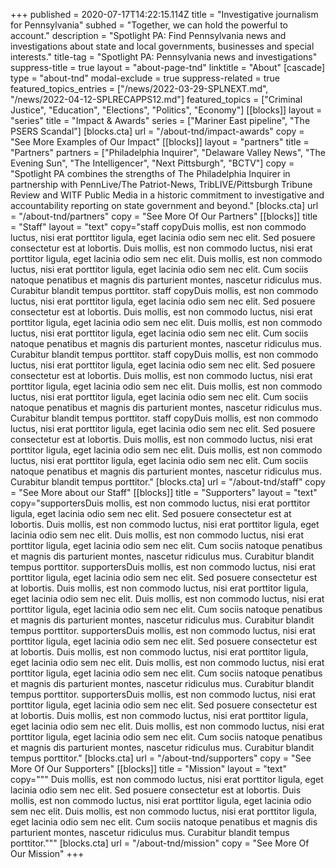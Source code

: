 +++
published = 2020-07-17T14:22:15.114Z
title = "Investigative journalism for Pennsylvania"
subhed = "Together, we can hold the powerful to account."
description = "Spotlight PA: Find Pennsylvania news and investigations about state and local governments, businesses and special interests."
title-tag = "Spotlight PA: Pennsylvania news and investigations"
suppress-title = true
layout = "about-page-tnd"
linktitle = "About"
[cascade]
type = "about-tnd"
modal-exclude = true
suppress-related = true
featured_topics_entries = ["/news/2022-03-29-SPLNEXT.md", "/news/2022-04-12-SPLRECAPPS12.md"]
featured_topics = ["Criminal Justice", "Education", "Elections", "Politics", "Economy"]
[[blocks]]
layout = "series"
title = "Impact & Awards"
series = ["Mariner East pipeline", "The PSERS Scandal"]
[blocks.cta]
url = "/about-tnd/impact-awards"
copy = "See More Examples of Our Impact"
[[blocks]]
layout = "partners"
title = "Partners"
partners = ["Philadelphia Inquirer", "Delaware Valley News", "The Evening Sun", "The Intelligencer", "Next Pittsburgh", "BCTV"]
copy = "Spotlight PA combines the strengths of The Philadelphia Inquirer in partnership with PennLive/The Patriot-News, TribLIVE/Pittsburgh Tribune Review and WITF Public Media in a historic commitment to investigative and accountability reporting on state government and beyond."
[blocks.cta]
url = "/about-tnd/partners"
copy = "See More Of Our Partners"
[[blocks]]
title = "Staff"
layout = "text"
copy="staff copyDuis mollis, est non commodo luctus, nisi erat porttitor ligula, eget lacinia odio sem nec elit. Sed posuere consectetur est at lobortis. Duis mollis, est non commodo luctus, nisi erat porttitor ligula, eget lacinia odio sem nec elit. Duis mollis, est non commodo luctus, nisi erat porttitor ligula, eget lacinia odio sem nec elit. Cum sociis natoque penatibus et magnis dis parturient montes, nascetur ridiculus mus. Curabitur blandit tempus porttitor. staff copyDuis mollis, est non commodo luctus, nisi erat porttitor ligula, eget lacinia odio sem nec elit. Sed posuere consectetur est at lobortis. Duis mollis, est non commodo luctus, nisi erat porttitor ligula, eget lacinia odio sem nec elit. Duis mollis, est non commodo luctus, nisi erat porttitor ligula, eget lacinia odio sem nec elit. Cum sociis natoque penatibus et magnis dis parturient montes, nascetur ridiculus mus. Curabitur blandit tempus porttitor. staff copyDuis mollis, est non commodo luctus, nisi erat porttitor ligula, eget lacinia odio sem nec elit. Sed posuere consectetur est at lobortis. Duis mollis, est non commodo luctus, nisi erat porttitor ligula, eget lacinia odio sem nec elit. Duis mollis, est non commodo luctus, nisi erat porttitor ligula, eget lacinia odio sem nec elit. Cum sociis natoque penatibus et magnis dis parturient montes, nascetur ridiculus mus. Curabitur blandit tempus porttitor. staff copyDuis mollis, est non commodo luctus, nisi erat porttitor ligula, eget lacinia odio sem nec elit. Sed posuere consectetur est at lobortis. Duis mollis, est non commodo luctus, nisi erat porttitor ligula, eget lacinia odio sem nec elit. Duis mollis, est non commodo luctus, nisi erat porttitor ligula, eget lacinia odio sem nec elit. Cum sociis natoque penatibus et magnis dis parturient montes, nascetur ridiculus mus. Curabitur blandit tempus porttitor."
[blocks.cta]
url = "/about-tnd/staff"
copy = "See More about our Staff"
[[blocks]]
title = "Supporters"
layout = "text"
copy="supportersDuis mollis, est non commodo luctus, nisi erat porttitor ligula, eget lacinia odio sem nec elit. Sed posuere consectetur est at lobortis. Duis mollis, est non commodo luctus, nisi erat porttitor ligula, eget lacinia odio sem nec elit. Duis mollis, est non commodo luctus, nisi erat porttitor ligula, eget lacinia odio sem nec elit. Cum sociis natoque penatibus et magnis dis parturient montes, nascetur ridiculus mus. Curabitur blandit tempus porttitor. supportersDuis mollis, est non commodo luctus, nisi erat porttitor ligula, eget lacinia odio sem nec elit. Sed posuere consectetur est at lobortis. Duis mollis, est non commodo luctus, nisi erat porttitor ligula, eget lacinia odio sem nec elit. Duis mollis, est non commodo luctus, nisi erat porttitor ligula, eget lacinia odio sem nec elit. Cum sociis natoque penatibus et magnis dis parturient montes, nascetur ridiculus mus. Curabitur blandit tempus porttitor. supportersDuis mollis, est non commodo luctus, nisi erat porttitor ligula, eget lacinia odio sem nec elit. Sed posuere consectetur est at lobortis. Duis mollis, est non commodo luctus, nisi erat porttitor ligula, eget lacinia odio sem nec elit. Duis mollis, est non commodo luctus, nisi erat porttitor ligula, eget lacinia odio sem nec elit. Cum sociis natoque penatibus et magnis dis parturient montes, nascetur ridiculus mus. Curabitur blandit tempus porttitor. supportersDuis mollis, est non commodo luctus, nisi erat porttitor ligula, eget lacinia odio sem nec elit. Sed posuere consectetur est at lobortis. Duis mollis, est non commodo luctus, nisi erat porttitor ligula, eget lacinia odio sem nec elit. Duis mollis, est non commodo luctus, nisi erat porttitor ligula, eget lacinia odio sem nec elit. Cum sociis natoque penatibus et magnis dis parturient montes, nascetur ridiculus mus. Curabitur blandit tempus porttitor."
[blocks.cta]
url = "/about-tnd/supporters"
copy = "See More Of Our Supporters"
[[blocks]]
title = "Mission"
layout = "text"
copy="""
Duis mollis, est non commodo luctus, nisi erat porttitor ligula, eget lacinia odio sem nec elit. Sed posuere consectetur est at lobortis. Duis mollis, est non commodo luctus, nisi erat porttitor ligula, eget lacinia odio sem nec elit. Duis mollis, est non commodo luctus, nisi erat porttitor ligula, eget lacinia odio sem nec elit. Cum sociis natoque penatibus et magnis dis parturient montes, nascetur ridiculus mus. Curabitur blandit tempus porttitor."""
[blocks.cta]
url = "/about-tnd/mission"
copy = "See More Of Our Mission"
+++

